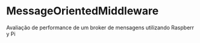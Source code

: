 # MessageOrientedMiddleware
Avaliação de performance de um broker de mensagens utilizando Raspberry Pi
